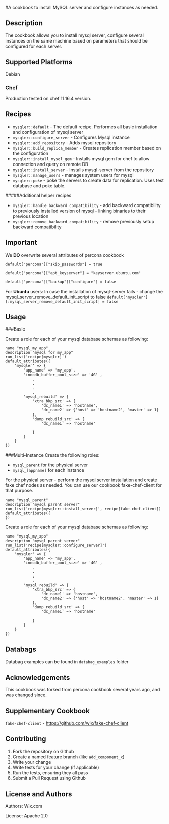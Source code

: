 #A cookbook to install MySQL server and configure instances as needed.

## Description


The cookbook allows you to install mysql server, configure several instances on the same machine based on parameters that should be configured for each server.

## Supported Platforms
Debian


### Chef
Production tested on chef 11.16.4 version.

## Recipes

* `mysqler::default` 	- The default recipe. Performes all basic installation and configuration of mysql server 
* `mysqler::configure_server` - Configures Mysql instance 
* `mysqler::add_repository` - Adds mysql repository 
* `mysqler::build_replica_member` - Creates replication member based on the configuration
* `mysqler::install_mysql_gem` - Installs mysql gem for chef to allow connection and query on remote DB
* `mysqler::install_server` - Installs mysql-server from the repository
* `mysqler::manage_users` - manages system users for mysql 
* `mysqler::poke` - poke the servers to create data for replication. Uses test database and poke table.

#####Additional helper recipes
* `mysqler::handle_backward_compatibility` - add backward compatibility to previously installed version of mysql - linking binaries to their previous location
* `mysqler::remove_backward_compatibility` - remove previously setup backward compatibility

## Important
We **DO** overwrite several attributes of percona cookbook

 `default["percona"]["skip_passwords"] = true`
 
 `default["percona"]["apt_keyserver"] = "keyserver.ubuntu.com"`
 
 `default["percona"]["backup"]["configure"] = false`
 
For **Ubuntu** users:
In case the installation of mysql-server fails - change the mysql_server_remove_default_init_script to false `default['mysqler'][:mysql_server_remove_default_init_script] = false`

## Usage

###Basic

Create a role for each of your mysql database schemas as following:

```
name "mysql_my_app"
description "mysql for my_app"
run_list('recipe[mysqler]')
default_attributes({
  	'mysqler' => {
   		'app_name' => 'my_app',
    	'innodb_buffer_pool_size' => '4G' ,
    		.
    		.
    		.
    		.
    	'mysql_rebuild' => {
      		'xtra_bkp_src' => {
        		'dc_name1' => 'hostname',
        		'dc_name2' => {'host' => 'hostname2', 'master' => 1}
      		},
      		'dump_rebuild_src' => {
        		'dc_name1' => 'hostname'

        	}
    	}
  	}
})
```

###Multi-Instance
Create the following roles:

* `mysql_parent` for the physical server
* `mysql_[appname]` for each instance

For the physical server - perform the mysql server installation and create fake chef nodes as needed. You can use our cookbook fake-chef-client for that purpose.

```
name "mysql_parent"
description "mysql parent server"
run_list('recipe[mysqler::install_server]', recipe[fake-chef-client])
default_attributes({
})
```
Create a role for each of your mysql database schemas as following:

```
name "mysql_my_app"
description "mysql parent server"
run_list('recipe[mysqler::configure_server]')
default_attributes({
  	'mysqler' => {
    	'app_name' => 'my_app',
    	'innodb_buffer_pool_size' => '4G' ,
    		.
    		.
    		.
    		.
    	'mysql_rebuild' => {
      		'xtra_bkp_src' => {
        		'dc_name1' => 'hostname',
        		'dc_name2' => {'host' => 'hostname2', 'master' => 1}
      		},
      		'dump_rebuild_src' => {
        		'dc_name1' => 'hostname'

        	}
    	}
  	}
})
```

## Databags

Databag examples can be found in `databag_examples` folder

## Acknowledgements

This cookbook was forked from percona cookbook several years ago, and was changed since.

## Supplementary Cookbook
`fake-chef-client` - <A>https://github.com/wix/fake-chef-client</a>

Contributing
------------
1. Fork the repository on Github
2. Create a named feature branch (like `add_component_x`)
3. Write your change
4. Write tests for your change (if applicable)
5. Run the tests, ensuring they all pass
6. Submit a Pull Request using Github

License and Authors
-------------------
 Authors: Wix.com

 License: Apache 2.0
